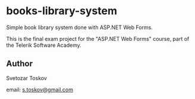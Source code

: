 books-library-system
====================

Simple book library system done with ASP.NET Web Forms.

This is the final exam project for the "ASP.NET Web Forms" course, part of the Telerik Software Academy.

Author
------

Svetozar Toskov

email: s.toskov@gmail.com

